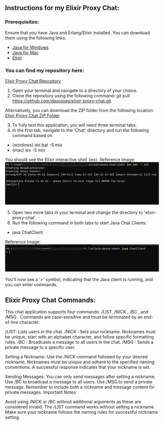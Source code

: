 ## Instructions for my Elixir Proxy Chat:

### Prerequisites:
Ensure that you have Java and Erlang/Elixir installed. You can download them using the following links: 
   * [Java for Windows](https://www.java.com/download/ie_manual.jsp)
   * [Java for Mac](https://www.java.com/en/download/apple.jsp)
   * [Elixir](https://elixir-lang.org/install.html)

### You can find my repository here: 
 [Elixir Proxy Chat Repository](https://github.com/daquioag/elixir-proxy-chat)

1. Open your terminal and navigate to a directory of your choice.
2. Clone the repository using the following command:
git pull https://github.com/daquioag/elixir-proxy-chat.git

Alternatively, you can download the ZIP folder from the following location: [Elixir Proxy Chat ZIP Folder](https://github.com/daquioag/elixir-proxy-chat/blob/main/elixir-proxy-chat.zip)

3. To fully test this application, you will need three terminal tabs.
4. In the first tab, navigate to the 'Chat' directory and run the following command based on 
* (windows) iex.bat -S mix 
* (mac) iex -S mix 

You should see the Elixir interactive shell (iex).
Reference Image:
![mix_project](images/in3.png)


5. Open two more tabs in your terminal and change the directory to 'elixir-proxy-chat'.
6. Run the following command in both tabs to start Java Chat Clients:

* java ChatClient 

Reference Image:
![java_chat_client](images/in2.png)

You'll now see a '>' symbol, indicating that the Java client is running, and you can enter commands.

## Elixir Proxy Chat Commands:
This chat application supports four commands: /LIST, /NICK <nickname>, /BC <message>, and /MSG <nickname> <message>. Commands are case-sensitive and must be terminated by an end-of-line character.

/LIST: Lists users in the chat.
/NICK <nickname>: Sets your nickname. Nicknames must be unique, start with an alphabet character, and follow specific formatting rules.
/BC <message>: Broadcasts a message to all users in the chat.
/MSG <nickname> <message>: Sends a private message to a specific user.

Setting a Nickname:
Use the /NICK command followed by your desired nickname.
Nicknames must be unique and adhere to the specified naming conventions.
A successful response indicates that your nickname is set.

Sending Messages:
You can only send messages after setting a nickname.
Use /BC <message> to broadcast a message to all users.
Use /MSG <nickname> <message> to send a private message.
Remember to include both a nickname and message content for private messages.
Important Notes:

Avoid using /NICK or /BC without additional arguments as these are considered invalid.
The /LIST command works without setting a nickname.
Make sure your nickname follows the naming rules for successful nickname setting.


